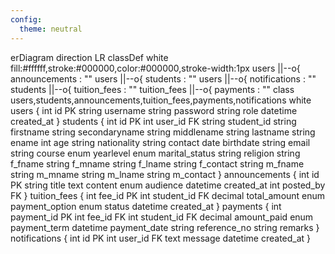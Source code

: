 ```yaml
---
config:
  theme: neutral
---
```

erDiagram
    direction LR
    classDef white fill:#ffffff,stroke:#000000,color:#000000,stroke-width:1px
    users ||--o{ announcements : ""
    users ||--o{ students : ""
    users ||--o{ notifications : ""
    students ||--o{ tuition_fees : ""
    tuition_fees ||--o{ payments : ""
    class users,students,announcements,tuition_fees,payments,notifications white
    users {
        int id PK
        string username
        string password
        string role
        datetime created_at
    }
    students {
        int id PK
        int user_id FK
        string student_id
        string firstname
        string secondaryname
        string middlename
        string lastname
        string ename
        int age
        string nationality
        string contact
        date birthdate
        string email
        string course
        enum yearlevel
        enum marital_status
        string religion
        string f_fname
        string f_mname
        string f_lname
        string f_contact
        string m_fname
        string m_mname
        string m_lname
        string m_contact
    }
    announcements {
        int id PK
        string title
        text content
        enum audience
        datetime created_at
        int posted_by FK
    }
    tuition_fees {
        int fee_id PK
        int student_id FK
        decimal total_amount
        enum payment_option
        enum status
        datetime created_at
    }
    payments {
        int payment_id PK
        int fee_id FK
        int student_id FK
        decimal amount_paid
        enum payment_term
        datetime payment_date
        string reference_no
        string remarks
    }
    notifications {
        int id PK
        int user_id FK
        text message
        datetime created_at
    }
